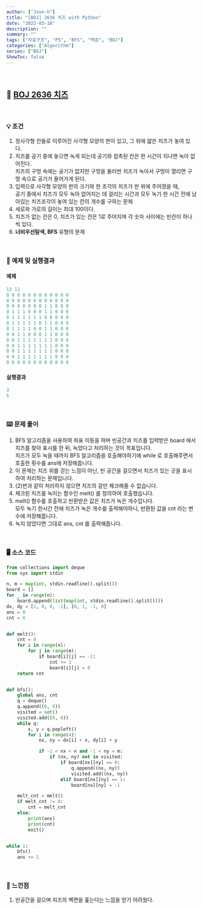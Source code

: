 ```yaml
---
author: ["Jxun-h"]
title: "[BOJ] 2636 치즈 with Python"
date: "2022-03-18"
description: ""
summary: ""
tags: ["자료구조", "PS", "BFS", "백준", "BOJ"]
categories: ["Algorithm"]
series: ["BOJ"]
ShowToc: false
---
```


<br>

## 📌 <a href="https://www.acmicpc.net/problem/2636" target="_blank">BOJ 2636 치즈</a>

<br>

### 💡 조건

1.  정사각형 칸들로 이루어진 사각형 모양의 판이 있고, 그 위에 얇은 치즈가 놓여 있다.
2.  치즈를 공기 중에 놓으면 녹게 되는데 공기와 접촉된 칸은 한 시간이 지나면 녹아 없어진다.  
    치즈의 구멍 속에는 공기가 없지만 구멍을 둘러싼 치즈가 녹아서 구멍이 열리면 구멍 속으로 공기가 들어가게 된다.
3.  입력으로 사각형 모양의 판의 크기와 한 조각의 치즈가 판 위에 주어졌을 때,  
    공기 중에서 치즈가 모두 녹아 없어지는 데 걸리는 시간과 모두 녹기 한 시간 전에 남아있는 치즈조각이 놓여 있는 칸의 개수를 구하는 문제
4.  세로와 가로의 길이는 최대 100이다.
5.  치즈가 없는 칸은 0, 치즈가 있는 칸은 1로 주어지며 각 숫자 사이에는 빈칸이 하나씩 있다.
6.  **너비우선탐색, BFS** 유형의 문제

<br>

### 🔖 예제 및 실행결과

#### 예제

```py
13 12
0 0 0 0 0 0 0 0 0 0 0 0
0 0 0 0 0 0 0 0 0 0 0 0
0 0 0 0 0 0 0 1 1 0 0 0
0 1 1 1 0 0 0 1 1 0 0 0
0 1 1 1 1 1 1 0 0 0 0 0
0 1 1 1 1 1 0 1 1 0 0 0
0 1 1 1 1 0 0 1 1 0 0 0
0 0 1 1 0 0 0 1 1 0 0 0
0 0 1 1 1 1 1 1 1 0 0 0
0 0 1 1 1 1 1 1 1 0 0 0
0 0 1 1 1 1 1 1 1 0 0 0
0 0 1 1 1 1 1 1 1 0 0 0
0 0 0 0 0 0 0 0 0 0 0 0
```

#### 실행결과

```py
3
5
```

<br>

### ⌨️ 문제 풀이

1.  BFS 알고리즘을 사용하여 좌표 이동을 하며 빈공간과 치즈를 입력받은 board 에서 치즈를 찾아 표시를 한 뒤, 녹았다고 처리하는 것이 목표입니다.  
    치즈가 모두 녹을 때까지 BFS 알고리즘을 호출해야하기에 while 로 호출해주면서 호출한 횟수를 ans에 저장해줍니다.
2.  이 문제는 치즈 위를 걷는 느낌이 아닌, 빈 공간을 걸으면서 치즈가 있는 곳을 표시하여 처리하는 문제입니다.
3.  (2)번과 같이 처리하지 않으면 치즈의 겉만 체크해줄 수 없습니다.
4.  체크된 치즈를 녹이는 함수인 melt() 를 정의하여 호출했습니다.
5.  melt() 함수를 호출하고 반환받은 값은 치즈가 녹은 개수입니다.  
    모두 녹기 한시간 전에 치즈가 녹은 개수를 출력해야하니, 반환된 값을 cnt 라는 변수에 저장해줍니다.
6.  녹지 않았다면 그대로 ans, cnt 를 출력해줍니다.

<br>

### 🖥 소스 코드

```py
from collections import deque
from sys import stdin

n, m = map(int, stdin.readline().split())
board = []
for _ in range(n):
    board.append(list(map(int, stdin.readline().split())))
dx, dy = [1, 0, 0, -1], [0, 1, -1, 0]
ans = 0
cnt = 0


def melt():
    cnt = 0
    for i in range(n):
        for j in range(m):
            if board[i][j] == -1:
                cnt += 1
                board[i][j] = 0
    return cnt


def bfs():
    global ans, cnt
    q = deque()
    q.append((0, 0))
    visited = set()
    visited.add((0, 0))
    while q:
        x, y = q.popleft()
        for i in range(4):
            nx, ny = dx[i] + x, dy[i] + y

            if -1 < nx < n and -1 < ny < m:
                if (nx, ny) not in visited:
                    if board[nx][ny] == 0:
                        q.append((nx, ny))
                        visited.add((nx, ny))
                    elif board[nx][ny] == 1:
                        board[nx][ny] = -1

    melt_cnt = melt()
    if melt_cnt != 0:
        cnt = melt_cnt
    else:
        print(ans)
        print(cnt)
        exit()


while 1:
    bfs()
    ans += 1
```

<br>

### 💾 느낀점

1.  빈공간을 걸으며 치즈의 벽면을 훑는다는 느낌을 얻기 어려웠다.
